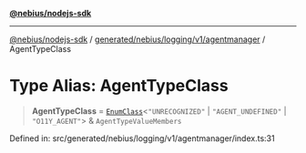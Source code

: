 [**@nebius/nodejs-sdk**](../../../../../../README.md)

***

[@nebius/nodejs-sdk](../../../../../../README.md) / [generated/nebius/logging/v1/agentmanager](../README.md) / AgentTypeClass

# Type Alias: AgentTypeClass

> **AgentTypeClass** = [`EnumClass`](../../../../../../runtime/protos/enum/type-aliases/EnumClass.md)\<`"UNRECOGNIZED"` \| `"AGENT_UNDEFINED"` \| `"O11Y_AGENT"`\> & `AgentTypeValueMembers`

Defined in: src/generated/nebius/logging/v1/agentmanager/index.ts:31
